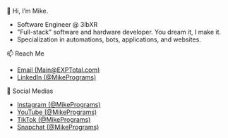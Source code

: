 👋 Hi, I’m Mike.
- Software Engineer @ 3lbXR
- "Full-stack" software and hardware developer. You dream it, I make it.
- Specialization in automations, bots, applications, and websites.

📫 Reach Me
- [Email (Main@EXPTotal.com)](mailto:main@EXPTotal.com)
- [LinkedIn (@MikePrograms)](https://linkedin.com/in/mikeprograms)

📸 Social Medias
- [Instagram (@MikePrograms)](https://instagram.com/mikeprograms)
- [YouTube (@MikePrograms)](https://youtube.com/@mikeprograms)
- [TikTok (@MikePrograms)](https://tiktok.com/@mikeprograms)
- [Snapchat (@MikePrograms)](https://www.snapchat.com/add/mikeprograms)
